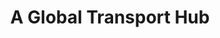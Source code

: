 ---
filetype: 'casestudy'
created: 2025-06-06
title: A Global Transport Hub
description: We helped the Transport Data Commons (TDC) transform fragmented transport and sustainability data into a unified, public-facing portal. Using CKAN and PortalJS, we built a user-friendly platform that standardizes metadata, automates data ingestion, and enables seamless access and collaboration across 30+ global organizations.
image: /static/img/showcases/2025-06-06-TDC/featured-image.jpg
images:
  ["/static/img/showcases/2025-06-06-TDC/image1.png","/static/img/showcases/2025-06-06-TDC/image2.png","/static/img/showcases/2025-06-06-TDC/image3.png","/static/img/showcases/2025-06-06-TDC/image4.png","/static/img/showcases/2025-06-06-TDC/image5.png"]
authors: ['popovayoana']
keystats:
  [
    '30+ organizations/n sharing one shared portal',
    '100% custom frontend/n built entirely with PortalJS',
    '80% less manual work/n through automation and workflows',
  ]
problem:
  'Transport and sustainability data was scattered across disconnected systems—PDFs, spreadsheets, and portals with limited structure. There was no unified place to find consistent, high-quality datasets. Without shared metadata standards or clear contribution processes, organizations struggled to collaborate, often duplicating work. Analysts spent more time cleaning data than analyzing it.'
solution:
  'Datopian delivered a unified open data platform using CKAN for the backend and PortalJS for the frontend. We replaced the default UI with a custom, fully decoupled interface tailored to non-technical users. The platform includes automated data ingestion pipelines, SDMX-compliant metadata, rich search and filter tools, onboarding flows, and role-based publishing workflows—making data management and access faster, simpler, and more reliable.'
results:
  'TDC now operates a centralized, public data portal where 30+ organizations can contribute, manage, and explore datasets efficiently. The platform enables faster decision-making, reduces duplication, and supports international collaboration. Contributors follow structured publishing flows; users benefit from intuitive discovery tools. By standardizing data and simplifying workflows, the portal turns fragmented inputs into a shared, trusted resource.'
features:
  [
    ' - **Built for multi-organization publishing** – PortalJS is ideal for coalitions like TDC — enabling role-based access, contributor dashboards, and streamlined publishing across 30+ organizations.',
    'hexagonal',
    ' - **Supports structured metadata like SDMX** – TDC needed metadata aligned with SDMX standards. PortalJS made it easy to surface, search, and display structured datasets clearly.',
    'presentation-1',
    ' - **Turned disconnected data into a unified platform** – From scattered PDFs to a live, searchable portal — PortalJS helped TDC centralize transport and sustainability data in one public space.',
    'rocket',
    ' - **Frontend flexibility without backend changes** – All workflows — including dataset approval, visibility toggling, and publishing flows — were built on the frontend with no backend rewrites.',
    'repair-tools',
    ' - **Visual exploration through filters and maps** - Users can search by region, sector, or keyword — or use an interactive map to explore country-specific datasets.',
    'magnify',
    ' - **Custom contributor onboarding flow** - We built a guided onboarding experience tailored to TDC: helping users follow topics, join organizations, and start contributing with confidence.',
    'presentation-4',
  ]
quote:
  [
    'This isn’t just a frontend — it’s a public infrastructure for collaboration on transport data.',
    '/static/img/showcases/2025-06-06-TDC/logo.png',
    'Transport Data Commons',
  ]
portal:
  [
    'The Transport Data Commons Portal',
    'A clean, intuitive frontend built for contributors and analysts.',
  ]
table: false
longRead: false
faq: tdc
---